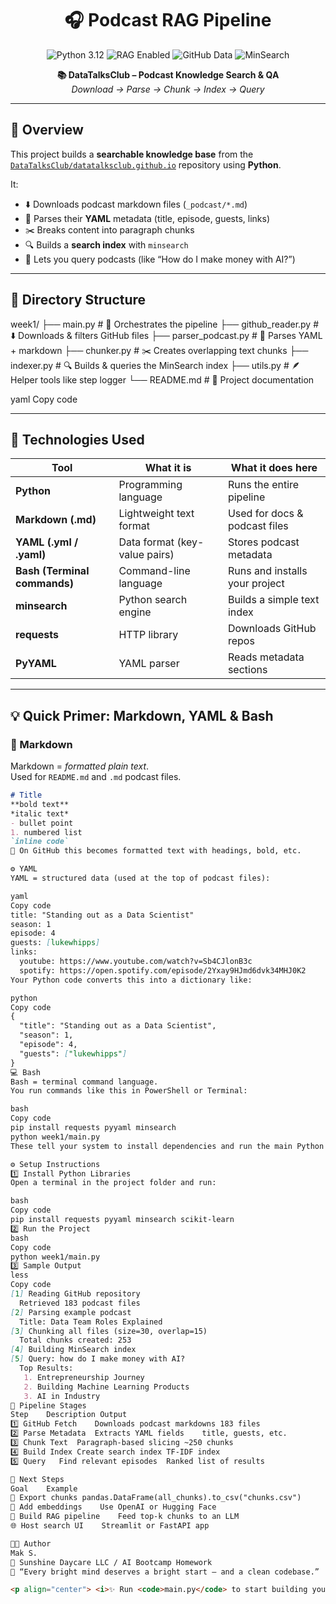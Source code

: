 <!-- ─────────────────────────────────────────────── -->
<!-- 🔖 PROJECT HEADER -->
<!-- ─────────────────────────────────────────────── -->
<h1 align="center">🎧 Podcast RAG Pipeline</h1>

<p align="center">
  <img src="https://img.shields.io/badge/Python-3.12-blue?logo=python" alt="Python 3.12"/>
  <img src="https://img.shields.io/badge/RAG-Enabled-brightgreen?logo=openai" alt="RAG Enabled"/>
  <img src="https://img.shields.io/badge/Data-GitHub%20Repo-orange?logo=github" alt="GitHub Data"/>
  <img src="https://img.shields.io/badge/Search-MinSearch-yellow?logo=elastic" alt="MinSearch"/>
</p>

<p align="center">
  <b>📚 DataTalksClub – Podcast Knowledge Search & QA</b><br>
  <i>Download → Parse → Chunk → Index → Query</i>
</p>

---

## 🌟 Overview

This project builds a **searchable knowledge base** from the  
[`DataTalksClub/datatalksclub.github.io`](https://github.com/DataTalksClub/datatalksclub.github.io) repository using **Python**.

It:
- ⬇️ Downloads podcast markdown files (`_podcast/*.md`)
- 🧾 Parses their **YAML** metadata (title, episode, guests, links)
- ✂️ Breaks content into paragraph chunks
- 🔍 Builds a **search index** with `minsearch`
- 🧠 Lets you query podcasts (like “How do I make money with AI?”)

---

## 🧭 Directory Structure

week1/
├── main.py # 🧠 Orchestrates the pipeline
├── github_reader.py # ⬇️ Downloads & filters GitHub files
├── parser_podcast.py # 🧾 Parses YAML + markdown
├── chunker.py # ✂️ Creates overlapping text chunks
├── indexer.py # 🔍 Builds & queries the MinSearch index
├── utils.py # 🪶 Helper tools like step logger
└── README.md # 📘 Project documentation

yaml
Copy code

---

## 🧩 Technologies Used

| Tool | What it is | What it does here |
|------|-------------|------------------|
| **Python** | Programming language | Runs the entire pipeline |
| **Markdown (.md)** | Lightweight text format | Used for docs & podcast files |
| **YAML (.yml / .yaml)** | Data format (key-value pairs) | Stores podcast metadata |
| **Bash (Terminal commands)** | Command-line language | Runs and installs your project |
| **minsearch** | Python search engine | Builds a simple text index |
| **requests** | HTTP library | Downloads GitHub repos |
| **PyYAML** | YAML parser | Reads metadata sections |

---

## 💡 Quick Primer: Markdown, YAML & Bash

### 📝 Markdown
Markdown = *formatted plain text*.  
Used for `README.md` and `.md` podcast files.

```markdown
# Title
**bold text**
*italic text*
- bullet point
1. numbered list
`inline code`
💬 On GitHub this becomes formatted text with headings, bold, etc.

⚙️ YAML
YAML = structured data (used at the top of podcast files):

yaml
Copy code
title: "Standing out as a Data Scientist"
season: 1
episode: 4
guests: [lukewhipps]
links:
  youtube: https://www.youtube.com/watch?v=Sb4CJlonB3c
  spotify: https://open.spotify.com/episode/2Yxay9HJmd6dvk34MHJ0K2
Your Python code converts this into a dictionary like:

python
Copy code
{
  "title": "Standing out as a Data Scientist",
  "season": 1,
  "episode": 4,
  "guests": ["lukewhipps"]
}
💻 Bash
Bash = terminal command language.
You run commands like this in PowerShell or Terminal:

bash
Copy code
pip install requests pyyaml minsearch
python week1/main.py
These tell your system to install dependencies and run the main Python file.

⚙️ Setup Instructions
1️⃣ Install Python Libraries
Open a terminal in the project folder and run:

bash
Copy code
pip install requests pyyaml minsearch scikit-learn
2️⃣ Run the Project
bash
Copy code
python week1/main.py
3️⃣ Sample Output
less
Copy code
[1] Reading GitHub repository
  Retrieved 183 podcast files
[2] Parsing example podcast
  Title: Data Team Roles Explained
[3] Chunking all files (size=30, overlap=15)
  Total chunks created: 253
[4] Building MinSearch index
[5] Query: how do I make money with AI?
  Top Results:
   1. Entrepreneurship Journey
   2. Building Machine Learning Products
   3. AI in Industry
🧱 Pipeline Stages
Step	Description	Output
1️⃣ GitHub Fetch	Downloads podcast markdowns	183 files
2️⃣ Parse Metadata	Extracts YAML fields	title, guests, etc.
3️⃣ Chunk Text	Paragraph-based slicing	~250 chunks
4️⃣ Build Index	Create search index	TF-IDF index
5️⃣ Query	Find relevant episodes	Ranked list of results

🔮 Next Steps
Goal	Example
💾 Export chunks	pandas.DataFrame(all_chunks).to_csv("chunks.csv")
🧮 Add embeddings	Use OpenAI or Hugging Face
🧠 Build RAG pipeline	Feed top-k chunks to an LLM
🌐 Host search UI	Streamlit or FastAPI app

🧑‍💻 Author
Mak S.
📍 Sunshine Daycare LLC / AI Bootcamp Homework
💬 “Every bright mind deserves a bright start — and a clean codebase.”

<p align="center"> <i>✨ Run <code>main.py</code> to start building your own AI-powered podcast search!</i> </p> ```